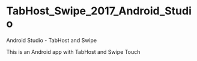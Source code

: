 # TabHost_Swipe_2017_Android_Studio
Android Studio - TabHost and Swipe

This is an Android app with TabHost and Swipe Touch
